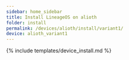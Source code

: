 ```yaml
---
sidebar: home_sidebar
title: Install LineageOS on alioth
folder: install
permalink: /devices/alioth/install/variant1/
device: alioth_variant1
---
```

{% include templates/device_install.md %}

